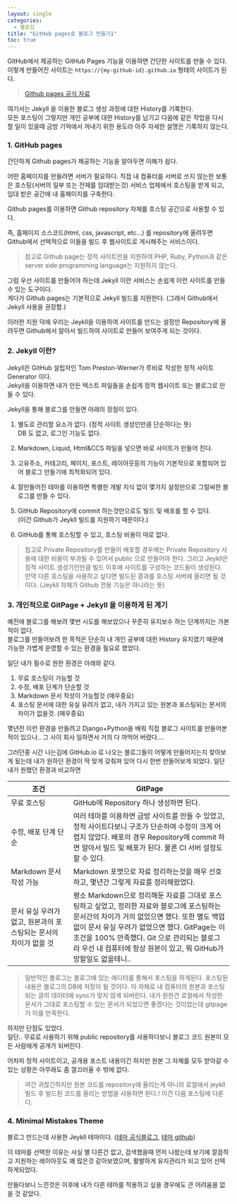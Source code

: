 ```yaml
---
layout: single
categories:
  - 블로깅
title: "GitHub pages로 블로그 만들기1"
toc: true
---
```


 GitHub에서 제공하는 GitHub Pages 기능을 이용하면 간단한 사이트를 만들 수 있다. <br>
 이렇게 만들어진 사이트는 `https://{my-github-id}.github.io` 형태의 사이트가 된다.
  > [Github pages 공식 자료](https://docs.github.com/en/github/working-with-github-pages)
 
 여기서는 Jekyll 을 이용한 블로그 생성 과정에 대한 History를 기록한다. <br>
 모든 포스팅이 그렇지만 개인 공부에 대한 History를 남기고 다음에 같은 작업을 다시 할 일이 있을때 금방 기억에서 꺼내기 위한 용도라 아주 자세한 설명은 기록하지 않는다.
 
### 1. GitHub pages 
 간단하게 Github pages가 제공하는 기능을 알아두면 이해가 쉽다.
 
  어떤 홈페이지를 만들려면 서버가 필요하다. 직접 내 컴퓨터를 서버로 쓰지 않는한 보통은 호스팅(서버의 일부 또는 전체를 임대받는것) 서비스 업체에서 호스팅을 받게 되고, 임대 받은 공간에 내 홈페이지를 구축한다.
  
  Github pages를 이용하면 Github repository 자체를 호스팅 공간으로 사용할 수 있다.
  
  즉, 홈페이지 소스코드(html, css, javascript, etc...) 를 repository에 올려두면 Github에서 선택적으로 이들을 빌드 후 웹사이트로 게시해주는 서비스이다. 
  
>  참고로 Github page는 정적 사이트만을 지원하여 PHP, Ruby, Python과 같은 server side programming language는 지원하지 않는다.
  
 그럼 우선 사이트를 만들어야 하는데 Jekyll 이란 서비스는 손쉽게 이런 사이트를 만들수 있는 도구이다. <br>
  게다가 Github pages는 기본적으로 Jekyll 빌드를 지원한다. (그래서 Github에서 Jekyll 사용을 권장함.)
  
  이러한 지원 덕에 우리는 Jeykll을 이용하여 사이트를 만드는 설정만 Repository에 올려두면 Github에서 알아서 빌드하여 사이트로 만들어 보여주게 되는 것이다.


### 2. Jekyll 이란?
  Jekyll은 GitHub 설립자인 Tom Preston-Werner가 루비로 작성한 정적 사이트 Generator 이다. <br>
  Jekyll을 이용하면 내가 만든 텍스트 파일들을 손쉽게 정적 웹사이트 또는 블로그로 만들 수 있다. 
  
  Jekyll을 통해 블로그를 만들면 아래의 장점이 있다.
  
  1. 별도로 관리할 요소가 없다. (정적 사이트 생성인만큼 단순하다는 뜻) <br>
     DB 도 없고, 로그인 기능도 없다.
  
  2. Markdown, Liquid, Html&CCS 파일을 넣으면 바로 사이트가 만들어 진다.

  3. 고유주소, 카테고리, 페이지, 포스트, 레이아웃등의 기능이 기본적으로 포함되어 있어 블로그 만들기에 최적화되어 있다.

  4. 잘만들어진 테마를 이용하면 특별한 개발 지식 없이 몇가지 설정만으로 그럴싸한 블로그를 만들 수 있다.
  
  5. GitHub Repository에 commit 하는것만으로도 빌드 및 배포를 할 수 있다. <br>
     (이건 Github가 Jeykll 빌드를 지원하기 때문이다.)
  
  6. GitHub를 통해 호스팅할 수 있고, 호스팅 비용이 따로 없다. 

> 참고로 Private Repository를 만들어 배포할 경우에는 Private Repository 사용에 대한 비용이 부과될 수 있어서 public 으로 만들어야 한다. 그리고 Jeykll은 정적 사이트 생성기인만큼 빌드 이후에 사이트를 구성하는 코드들이 생성된다. 만약 다른 호스팅을 사용하고 싶다면 빌드된 결과를 호스팅 서버에 올리면 될 것이다. (Jeykll 자체가 Github 전용 기능은 아니라는 뜻)


### 3. 개인적으로 GitPage + Jekyll 을 이용하게 된 계기
 예전에 블로그를 해보려 몇번 시도를 해보았으나 꾸준히 유지보수 하는 단계까지는 가본적이 없다. <br>
 블로그를 만들어보려 한 목적은 단순히 내 개인 공부에 대한 History 유지였기 때문에 가능한 가볍게 운영할 수 있는 환경을 필요로 했었다. <br>

 일단 내가 필수로 원한 환경은 아래와 같다.
 
 1. 무료 호스팅이 가능할 것
 2. 수정, 배포 단계가 단순할 것
 3. Markdown 문서 작성이 가능할것 (매우중요)
 4. 포스팅 문서에 대한 유실 유려가 없고, 내가 가지고 있는 원본과 포스팅되는 문서의 차이가 없을것. (매우중요)
 
몇년전 이런 환경을 만들려고 Django+Python을 배워 직접 블로그 사이트를 만들어본적이 있으나.. 그 사이 회사 일하면서 거의 다 까먹어 버렸다....

그러던중 시간 나는김에 GitHub.io 로 나오는 블로그들이 어떻게 만들어지는지 찾아보게 됬는데 내가 원하던 환경이 딱 맞게 갖춰져 있어 다시 한번 만들어보게 되었다. 일단 내가 원했던 환경과 비교하면 

| 조건 | GitPage | 
| --- | --- |
| 무료 호스팅 | GitHub에 Repository 하나 생성하면 된다. |
| 수정, 배포 단계 단순 | 여러 테마를 이용하면 금방 사이트를 만들 수 있었고, 정적 사이트다보니 구조가 단순하여 수정이 크게 어렵지 않았다. 배포의 경우 Repository에 commit 하면 알아서 빌드 및 배포가 된다. 물론 CI 서버 설정도 할 수 있다. |
| Markdown 문서 작성 가능 | Markdown 포맷으로 자료 정리하는것을 매우 선호하고, 몇년간 그렇게 자료를 정리해왔었다. |
| 문서 유실 우려가 없고, 원본과의 포스팅되는 문서의 차이가 없을 것 | 평소 Markdown으로 정리해둔 자료를 그대로 포스팅하고 싶었고, 정리한 자료와 블로그에 포스팅하는 문서간의 차이가 거의 없었으면 했다. 또한 별도 백업 없이 문서 유실 우려가 없었으면 했다. GitPage는 이 조건을 100% 만족했다. Git 으로 관리되는 블로그라 우선 내 컴퓨터에 항상 원본이 있고, 뭐 GitHub가 망할일도 없을테니.. |

> 일반적인 블로그는 블로그에 있는 에디터를 통해서 포스팅을 하게된다. 포스팅된 내용은 블로그의 DB에 저장이 될 것이다. 이 자체로 내 컴퓨터의 원본과 포스팅되는 글의 데이터에 sync가 맞지 않게 되버린다. 내가 원한건 로컬에서 작성한 문서가 그대로 포스팅할 수 있는 문서가 되었으면 좋겠다는 것이었는데 gitpage가 이를 만족한다.

하지만 단점도 있었다. <br>
일단.. 무료로 사용하기 위해 public repository를 사용하다보니 블로그 코드 원본이 모든 사람에게 공개가 되버린다. <br>

어차피 정적 사이트이고, 공개용 포스트 내용이긴 하지만 원본 그 자체를 모두 받아갈 수 있는 상황은 아무래도 좀 껄끄러울 수 밖에 없다.

> 약간 귀찮긴하지만 원본 코드를 repository에 올리는게 아니라 로컬에서 jeykll 빌드 후 빌드된 코드를 올리는 방법을 사용하면 된다.! 이건 다음 포스팅에 다룬다.

### 4. Minimal Mistakes Theme
 블로그 만드는데 사용한 Jeykll 테마이다. ([테마 공식블로그](https://mmistakes.github.io/minimal-mistakes/), [테마 github](https://github.com/mmistakes/minimal-mistakes))<br>
 
 이 테마를 선택한 이유는 사실 별 다른건 없고, 검색했을때 먼저 나왔는데 보기에 깔끔하고 지원하는 레이아웃도 꽤 많은것 같아보였으며, 활발하게 유지관리가 되고 있어 선택하게되었다. <br>
 
 만들다보니 느낀것은 이후에 내가 다른 테마를 적용하고 싶을 경우에도 큰 어려움을 없을 것 같았다. 
 
 
 
 
 
 
 